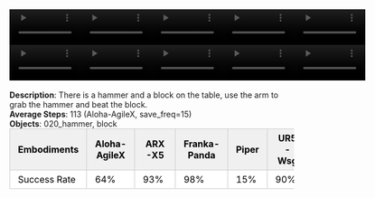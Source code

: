 <!DOCTYPE html>
<html lang="en">
<body>
    <div style="display: flex;">
        <video src="./task_video_clean/beat_block_hammer/aloha-agilex_head.mp4" controls loop muted autoplay style="width: 25%;"></video>
        <video src="./task_video_clean/beat_block_hammer/franka-panda_head.mp4" controls loop muted autoplay style="width: 25%;"></video>
        <video src="./task_video_clean/beat_block_hammer/ARX-X5_head.mp4" controls loop muted autoplay style="width: 25%;"></video>
        <video src="./task_video_clean/beat_block_hammer/piper_head.mp4" controls loop muted autoplay style="width: 25%;"></video>
        <video src="./task_video_clean/beat_block_hammer/ur5-wsg_head.mp4" controls loop muted autoplay style="width: 25%;"></video>
    </div>
    <div style="display: flex;">
        <video src="./task_video_clean/beat_block_hammer/aloha-agilex_world.mp4" controls loop muted autoplay style="width: 25%;"></video>
        <video src="./task_video_clean/beat_block_hammer/franka-panda_world.mp4" controls loop muted autoplay style="width: 25%;"></video>
        <video src="./task_video_clean/beat_block_hammer/ARX-X5_world.mp4" controls loop muted autoplay style="width: 25%;"></video>
        <video src="./task_video_clean/beat_block_hammer/piper_world.mp4" controls loop muted autoplay style="width: 25%;"></video>
        <video src="./task_video_clean/beat_block_hammer/ur5-wsg_world.mp4" controls loop muted autoplay style="width: 25%;"></video>
    </div>
    <br><b>Description</b>: There is a hammer and a block on the table, use the arm to grab the hammer and beat the block.<br>
    <b>Average Steps</b>: 113 (Aloha-AgileX, save_freq=15)<br>
    <b>Objects</b>: 020_hammer, block<br>
    <table style="margin:0 auto;border-collapse:collapse;width:auto;min-width:180px;background-color:white;">
        <thead>
            <tr style="background:#f0f0f0;">
                <th style="border:1px solid #ccc;padding:6px 14px;color:black;">Embodiments</th>
                <th style="border:1px solid #ccc;padding:6px 14px;color:black;">Aloha-AgileX</th>
                <th style="border:1px solid #ccc;padding:6px 14px;color:black;">ARX-X5</th>
                <th style="border:1px solid #ccc;padding:6px 14px;color:black;">Franka-Panda</th>
                <th style="border:1px solid #ccc;padding:6px 14px;color:black;">Piper</th>
                <th style="border:1px solid #ccc;padding:6px 14px;color:black;">UR5-Wsg</th>
            </tr>
        </thead>
        <tbody>
            <tr style="background:white;">
                <td style="border:1px solid #ccc;padding:6px 14px;color:black;">Success Rate</td>
                <td style="border:1px solid #ccc;padding:6px 14px;color:black;">64%</td>
                <td style="border:1px solid #ccc;padding:6px 14px;color:black;">93%</td>
                <td style="border:1px solid #ccc;padding:6px 14px;color:black;">98%</td>
                <td style="border:1px solid #ccc;padding:6px 14px;color:black;">15%</td>
                <td style="border:1px solid #ccc;padding:6px 14px;color:black;">90%</td>
            </tr>
        </tbody>
    </table>
</body>
</html>
